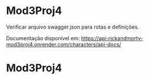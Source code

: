 # Mod3Proj4

Verificar arquivo swagger.json para rotas e definições.

Documentação disponível em:
https://api-rickandmorty-mod3proj4.onrender.com/characters/api-docs/

# Mod3Proj4
